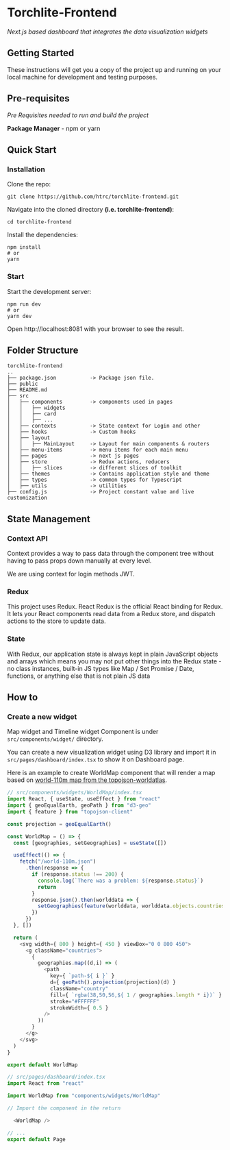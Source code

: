 # Torchlite-Frontend
*Next.js based dashboard that integrates the data visualization widgets*

## Getting Started

These instructions will get you a copy of the project up and running on your local machine for development and testing purposes.

## Pre-requisites

*Pre Requisites needed to run and build the project*

**Package Manager** - npm or yarn


## Quick Start

### Installation


Clone the repo:

```
git clone https://github.com/htrc/torchlite-frontend.git
```

Navigate into the cloned directory **(i.e. torchlite-frontend)**:

```
cd torchlite-frontend
```

Install the dependencies:

```
npm install
# or
yarn
```

### Start

Start the development server:

```
npm run dev
# or
yarn dev
```


Open http://localhost:8081 with your browser to see the result.


## Folder Structure

```
torchlite-frontend
..
├── package.json           -> Package json file.
├── public
├── README.md
├── src
│   ├── components         -> components used in pages
│   │   ├── widgets
│   │   ├── card
│   │   ├── ...
│   ├── contexts           -> State context for Login and other
│   ├── hooks              -> Custom hooks
│   ├── layout
│   │   ├── MainLayout     -> Layout for main components & routers
│   ├── menu-items         -> menu items for each main menu
│   ├── pages              -> next js pages
│   ├── store              -> Redux actions, reducers
│   │   ├── slices         -> different slices of toolkit
│   ├── themes             -> Contains application style and theme
│   ├── types              -> common types for Typescript
│   ├── utils              -> utilities
├── config.js              -> Project constant value and live customization  
```

## State Management

### Context API
Context provides a way to pass data through the component tree without having to pass props down manually at every level.

We are using context for login methods JWT.

### Redux
This project uses Redux. React Redux is the official React binding for Redux. It lets your React components read data from a Redux store, and dispatch actions to the store to update data.

### State
With Redux, our application state is always kept in plain JavaScript objects and arrays which means you may not put other things into the Redux state - no class instances, built-in JS types like Map / Set Promise / Date, functions, or anything else that is not plain JS data



## How to

### Create a new widget

Map widget and Timeline widget Component is under `src/components/widget/` directory.

You can create a new visualization widget using D3 library and import it in `src/pages/dashboard/index.tsx` to show it on Dashboard page.

Here is an example to create WorldMap component that will render a map based on [world-110m map from the topojson-worldatlas](https://github.com/topojson/world-atlas#world/110m.json).

```javascript
// src/components/widgets/WorldMap/index.tsx
import React, { useState, useEffect } from "react"
import { geoEqualEarth, geoPath } from "d3-geo"
import { feature } from "topojson-client"

const projection = geoEqualEarth()

const WorldMap = () => {
  const [geographies, setGeographies] = useState([])

  useEffect(() => {
    fetch("/world-110m.json")
      .then(response => {
        if (response.status !== 200) {
          console.log(`There was a problem: ${response.status}`)
          return
        }
        response.json().then(worlddata => {
          setGeographies(feature(worlddata, worlddata.objects.countries).features)
        })
      })
  }, [])

  return (
    <svg width={ 800 } height={ 450 } viewBox="0 0 800 450">
      <g className="countries">
        {
          geographies.map((d,i) => (
            <path
              key={ `path-${ i }` }
              d={ geoPath().projection(projection)(d) }
              className="country"
              fill={ `rgba(38,50,56,${ 1 / geographies.length * i})` }
              stroke="#FFFFFF"
              strokeWidth={ 0.5 }
            />
          ))
        }
      </g>
    </svg>
  )
}

export default WorldMap
```

```javascript
// src/pages/dashboard/index.tsx
import React from "react"

import WorldMap from "components/widgets/WorldMap"

// Import the component in the return 

  <WorldMap />

// ...
export default Page
```
